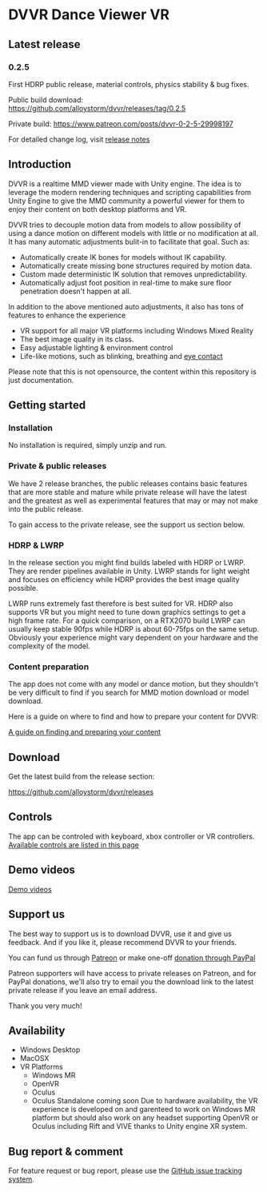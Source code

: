 # DVVR Dance Viewer VR

## Latest release
### 0.2.5 
First HDRP public release, material controls, physics stability & bug fixes. 

Public build download: 
https://github.com/alloystorm/dvvr/releases/tag/0.2.5

Private build:
https://www.patreon.com/posts/dvvr-0-2-5-29998197

For detailed change log, visit [release notes](pages/releasenotes.md)


## Introduction
DVVR is a realtime MMD viewer made with Unity engine. The idea is to leverage the modern rendering techniques and scripting capabilities from Unity Engine to give the MMD community a powerful viewer for them to enjoy their content on both desktop platforms and VR. 

DVVR tries to decouple motion data from models to allow possibility of using a dance motion on different models with little or no modification at all. It has many automatic adjustments bulit-in to facilitate that goal. Such as:
* Automatically create IK bones for models without IK capability.
* Automatically create missing bone structures required by motion data.
* Custom made deterministic IK solution that removes unpredictability.
* Automatically adjust foot position in real-time to make sure floor penetration doesn't happen at all. 

In addition to the above mentioned auto adjustments, it also has tons of features to enhance the experience
* VR support for all major VR platforms including Windows Mixed Reality
* The best image quality in its class.
* Easy adjustable lighting & environment control
* Life-like motions, such as blinking, breathing and [eye contact](pages/blog/eyecontact.md)

Please note that this is not opensource, the content within this repository is just documentation.


## Getting started

### Installation
No installation is required, simply unzip and run. 

### Private & public releases
We have 2 release branches, the public releases contains basic features that are more stable and mature while private release will have the latest and the greatest as well as experimental features that may or may not make into the public release. 

To gain access to the private release, see the support us section below. 


### HDRP & LWRP
In the release section you might find builds labeled with HDRP or LWRP. They are render pipelines available in Unity. LWRP stands for light weight and focuses on efficiency while HDRP provides the best image quality possible. 

LWRP runs extremely fast therefore is best suited for VR. HDRP also supports VR but you might need to tune down graphics settings to get a high frame rate. For a quick comparison, on a RTX2070 build LWRP can usually keep stable 90fps while HDRP is about 60-75fps on the same setup. Obviously your experience might vary dependent on your hardware and the complexity of the model. 

### Content preparation 
The app does not come with any model or dance motion, but they shouldn't be very difficult to find if you search for MMD motion download or model download. 

Here is a guide on where to find and how to prepare your content for DVVR:

[A guide on finding and preparing your content](pages/blog/preparecontent.md)


## Download
Get the latest build from the release section:

https://github.com/alloystorm/dvvr/releases


## Controls
The app can be controled with keyboard, xbox controller or VR controllers.
[Available controls are listed in this page](pages/blog/controls.md)


## Demo videos
[Demo videos](pages/blog/demovideos.md)


## Support us
The best way to support us is to download DVVR, use it and give us feedback. And if you like it, please recommend DVVR to your friends. 

You can fund us through [Patreon](https://patreon.com/alloystorm) or make one-off [donation through PayPal](https://www.paypal.com/cgi-bin/webscr?cmd=_donations&business=ULM8P3H5D8SRU&currency_code=USD&source=url)

Patreon supporters will have access to private releases on Patreon, and for PayPal donations, we'll also try to email you the download link to the latest private release if you leave an email address. 

Thank you very much!


## Availability
* Windows Desktop
* MacOSX
* VR Platforms 
  * Windows MR
  * OpenVR
  * Oculus 
  * Oculus Standalone coming soon
Due to hardware availability, the VR experience is developed on and garenteed to work on Windows MR platform but should also work on any headset supporting OpenVR or Oculus including Rift and VIVE thanks to Unity engine XR system. 



## Bug report & comment
For feature request or bug report, please use the [GitHub issue tracking system](https://github.com/alloystorm/dvvr/issues).
